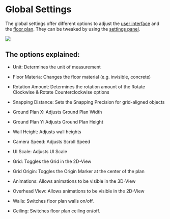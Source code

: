 # Global Settings

The global settings offer different options to adjust the [user interface](../user-interface/) and the [floor plan](../user-interface/the-floor-plan.md). They can be tweaked by using the [settings panel](../user-interface/settings-panel.md).

![](../../../.gitbook/assets/iVP\_settings\_global\_settings.jpg)

## The options explained:

* Unit:&#x20; Determines the unit of measurement
* Floor Materia: Changes the floor material (e.g. invisible, concrete)
* Rotation Amount: Determines the rotation amount of the Rotate Clockwise & Rotate Counterclockwise options
* Snapping Distance: Sets the Snapping Precision for grid-aligned objects
* Ground Plan X: Adjusts Ground Plan Width
* Ground Plan Y: Adjusts Ground Plan Height
* Wall Height: Adjusts wall heights
* Camera Speed: Adjusts Scroll Speed
* UI Scale: Adjusts UI Scale
  
* Grid: Toggles the Grid in the 2D-View
* Grid Origin: Toggles the Origin Marker at the center of the plan
* Animations: Allows animations to be visible in the 3D-View
* Overhead View: Allows animations to be visible in the 2D-View
* Walls: Switches floor plan walls on/off.
* Ceiling: Switches floor plan ceiling on/off.